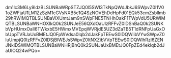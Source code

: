 dm1lc3M6Ly9ldzBLSUNBaWRpSTZJQ0l5SWl3TkNpQWdJbkJ6SWpvZ0l1V01oZWFjaU1LM1ZzSzM1cGVsNXB5c1Q4SzNOVEhDdHpFd01EQk53cmZsbllmb29hRWlMQTBLSUNBaVlXUmtJam9nSWpFNE5TNHhOakF1TWpVdU5URWlMQTBLSUNBaWNHOXlkQ0k2SUNJeE56QXdOaUlzRFFvZ0lDSnBaQ0k2SUNKbVpHUmxOall6TWkxbE5HWmxMVEpqWVRjdE5UZ3dZaTB5T1dRNFpUaGxObUppTVRJaUxBMEtJQ0FpWVdsa0lqb2dJakFpTEEwS0lDQWlibVYwSWpvZ0luUmpjQ0lzRFFvZ0lDSjBlWEJsSWpvZ0ltNXZibVVpTEEwS0lDQWlhRzl6ZENJNklDSWlMQTBLSUNBaWNHRjBhQ0k2SUNJaUxBMEtJQ0FpZEd4eklqb2dJaUlOQ24wPQo=
